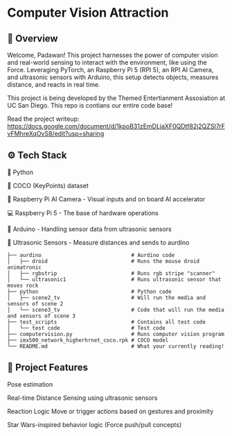 # Computer Vision Attraction

## 🌌 Overview
Welcome, Padawan!
This project harnesses the power of computer vision and real-world sensing to interact with the environment, like using the Force. Leveraging PyTorch, an Raspberry Pi 5 (RPI 5), an RPI AI Camera, and ultrasonic sensors with Arduino, this setup detects objects, measures distance, and reacts in real time.

This project is being developed by the Themed Entertianment Assosiation at UC San Diego. This repo is contians our entire code base!

Read the project writeup: https://docs.google.com/document/d/1kpoB31zEmDLjaXF0QDtf82j2QZSI7rFvFMhreXqOvS8/edit?usp=sharing

## ⚙️ Tech Stack
🐍 Python

👋 COCO (KeyPoints) dataset

🧠 Raspberry Pi AI Camera - Visual inputs and on board AI accelerator

💻 Raspberry Pi 5 - The base of hardware operations

🌊 Arduino - Handling sensor data from ultrasonic sensors

📡 Ultrasonic Sensors - Measure distances and sends to aurdino

```
├── aurdino                             # Aurdino code
│   ├── droid                           # Runs the mouse droid animatronic
│   ├── rgbstrip                        # Runs rgb stripe "scanner"
│   └── ultrasonic1                     # Runs ultrasonic sensor that moves rock
├── python                              # Python code
│   ├── scene2_tv                       # Will run the media and sensors of scene 2 
│   └── scene3_tv                       # Code that will run the media and sensors of scene 3
├── test_scripts                        # Contains all test code 
│   └── test code                       # Test code
├── computervision.py                   # Runs computer vision program
├── imx500_network_higherhrnet_coco.rpk # COCO model
└── README.md                           # What your currently reading!
```

## 🚀 Project Features
Pose estimation 

Real-time Distance Sensing using ultrasonic sensors

Reaction Logic Move or trigger actions based on gestures and proximity

Star Wars-inspired behavior logic (Force push/pull concepts)
